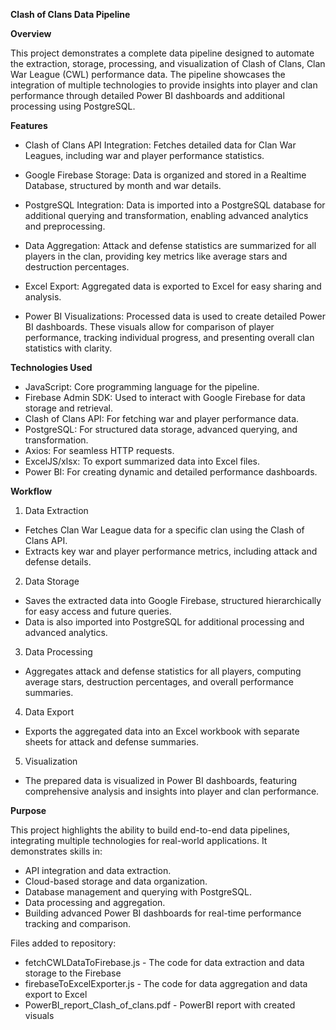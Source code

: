 **Clash of Clans Data Pipeline**

**Overview**

This project demonstrates a complete data pipeline designed to automate the extraction, storage, processing, and visualization of Clash of Clans, Clan War League (CWL) performance data. The pipeline showcases the integration of multiple technologies to provide insights into player and clan performance through detailed Power BI dashboards and additional processing using PostgreSQL.

**Features**

- Clash of Clans API Integration:
Fetches detailed data for Clan War Leagues, including war and player performance statistics.

- Google Firebase Storage:
Data is organized and stored in a Realtime Database, structured by month and war details.

- PostgreSQL Integration:
Data is imported into a PostgreSQL database for additional querying and transformation, enabling advanced analytics and preprocessing.

- Data Aggregation:
Attack and defense statistics are summarized for all players in the clan, providing key metrics like average stars and destruction percentages.

- Excel Export:
Aggregated data is exported to Excel for easy sharing and analysis.

- Power BI Visualizations:
Processed data is used to create detailed Power BI dashboards. These visuals allow for comparison of player performance, tracking individual progress, and presenting overall clan statistics with clarity.

**Technologies Used**

- JavaScript: Core programming language for the pipeline.
- Firebase Admin SDK: Used to interact with Google Firebase for data storage and retrieval.
- Clash of Clans API: For fetching war and player performance data.
- PostgreSQL: For structured data storage, advanced querying, and transformation.
- Axios: For seamless HTTP requests.
- ExcelJS/xlsx: To export summarized data into Excel files.
- Power BI: For creating dynamic and detailed performance dashboards.

**Workflow**

1. Data Extraction
- Fetches Clan War League data for a specific clan using the Clash of Clans API.
- Extracts key war and player performance metrics, including attack and defense details.

2. Data Storage
- Saves the extracted data into Google Firebase, structured hierarchically for easy access and future queries.
- Data is also imported into PostgreSQL for additional processing and advanced analytics.

3. Data Processing
- Aggregates attack and defense statistics for all players, computing average stars, destruction percentages, and overall performance summaries.

4. Data Export
- Exports the aggregated data into an Excel workbook with separate sheets for attack and defense summaries.

5. Visualization
- The prepared data is visualized in Power BI dashboards, featuring comprehensive analysis and insights into player and clan performance.

**Purpose**

This project highlights the ability to build end-to-end data pipelines, integrating multiple technologies for real-world applications. It demonstrates skills in:

- API integration and data extraction.
- Cloud-based storage and data organization.
- Database management and querying with PostgreSQL.
- Data processing and aggregation.
- Building advanced Power BI dashboards for real-time performance tracking and comparison.

Files added to repository:
- fetchCWLDataToFirebase.js - The code for data extraction and data storage to the Firebase
- firebaseToExcelExporter.js - The code for data aggregation and data export to Excel
- PowerBI_report_Clash_of_clans.pdf - PowerBI report with created visuals

